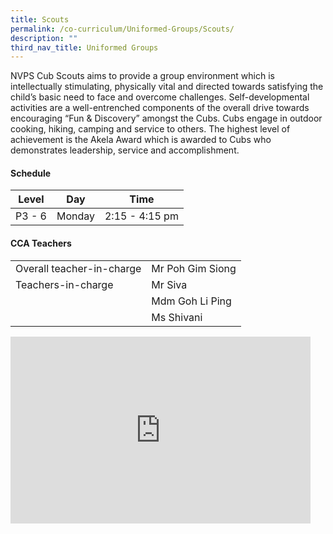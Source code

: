 ```yaml
---
title: Scouts
permalink: /co-curriculum/Uniformed-Groups/Scouts/
description: ""
third_nav_title: Uniformed Groups
---
```

NVPS Cub Scouts aims to provide a group environment which is intellectually stimulating, physically vital and directed towards satisfying the child’s basic need to face and overcome challenges. Self-developmental activities are a well-entrenched components of the overall drive towards encouraging “Fun &amp; Discovery” amongst the Cubs. Cubs engage in outdoor cooking, hiking, camping and service to others. The highest level of achievement is the Akela Award which is awarded to Cubs who demonstrates leadership, service and accomplishment.

#### **Schedule**

| Level 	| Day 	| Time 	|
|:---:	|:---:	|:---:	|
| P3 - 6 	| Monday 	| 2:15 - 4:15 pm 	|

#### **CCA Teachers**

|  	|  	|
|---	|---	|
| Overall teacher-in-charge 	| Mr Poh Gim Siong	|
| Teachers-in-charge 	| Mr Siva 	|
|  	| Mdm Goh Li Ping 	|
|  	| Ms Shivani 	|


<iframe allowfullscreen="true" height="299" width="480" frameborder="0" src="https://docs.google.com/presentation/d/e/2PACX-1vT4ygPfIbuKzEFPPLs2GOmWyFxk_rqZDq8G-6gcQXdLYAqrqevAI2dwBJ9FusYfAYrMLE6IkbCZFOet/embed?start=true&amp;loop=true&amp;delayms=3000"></iframe>